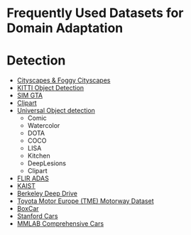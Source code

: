 # Frequently Used Datasets for Domain Adaptation

# Detection
* [Cityscapes & Foggy Cityscapes](https://www.cityscapes-dataset.com/)
* [KITTI Object Detection](http://www.cvlibs.net/datasets/kitti/eval_object.php?obj_benchmark=2d)
* [SIM GTA](https://fcav.engin.umich.edu/projects/driving-in-the-matrix)
* [Clipart](https://vision.ece.vt.edu/clipart/)
* [Universal Object detection](http://www.svcl.ucsd.edu/projects/universal-detection/)
  * Comic
  * Watercolor
  * DOTA
  * COCO
  * LISA
  * Kitchen
  * DeepLesions
  * Clipart
* [FLIR ADAS](https://www.flir.in/oem/adas/adas-dataset-form/)
* [KAIST](https://sites.google.com/site/pedestrianbenchmark/)
* [Berkeley Deep Drive](https://bdd-data.berkeley.edu)
* [Toyota Motor Europe (TME) Motorway Dataset](http://cmp.felk.cvut.cz/data/motorway/)
* [BoxCar](https://medusa.fit.vutbr.cz/traffic/datasets/)
* [Stanford Cars](http://ai.stanford.edu/~jkrause/cars/car_dataset.html)
* [MMLAB Comprehensive Cars](http://mmlab.ie.cuhk.edu.hk/datasets/comp_cars/)
